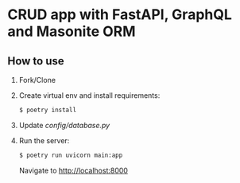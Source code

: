 # CRUD app with FastAPI, GraphQL and Masonite ORM

## How to use

1. Fork/Clone

1. Create virtual env and install requirements:

    ```sh
    $ poetry install
    ```

1. Update *config/database.py*

1. Run the server:

    ```sh
    $ poetry run uvicorn main:app
    ```

    Navigate to [http://localhost:8000](http://localhost:8000)

